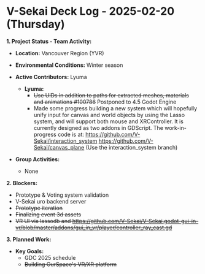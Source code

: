 # V-Sekai Deck Log - 2025-02-20 (Thursday)

**1. Project Status - Team Activity:**

- **Location:** Vancouver Region (YVR)
- **Environmental Conditions:** Winter season
- **Active Contributors:** Lyuma

  - **Lyuma:**
    - ~~Use UIDs in addition to paths for extracted meshes, materials and animations #100786~~ Postponed to 4.5 Godot Engine
    - Made some progress building a new system which will hopefully unify input for canvas and world objects by using the Lasso system, and will support both mouse and XRController. It is currently designed as two addons in GDScript. The work-in-progress code is at: https://github.com/V-Sekai/interaction_system https://github.com/V-Sekai/canvas_plane (Use the interaction_system branch)

- **Group Activities:**
  - None

**2. Blockers:**
  - Prototype & Voting system validation
  - V-Sekai uro backend server
  - ~~Prototype iteration~~
  - ~~Finalizing event 3d assets~~
  - ~~VR UI via lassodb and https://github.com/V-Sekai/V-Sekai.godot-gui-in-vr/blob/master/addons/gui_in_vr/player/controller_ray_cast.gd~~

**3. Planned Work:**

- **Key Goals:**
  - GDC 2025 schedule
  - ~~Building OurSpace's VR/XR platform~~

